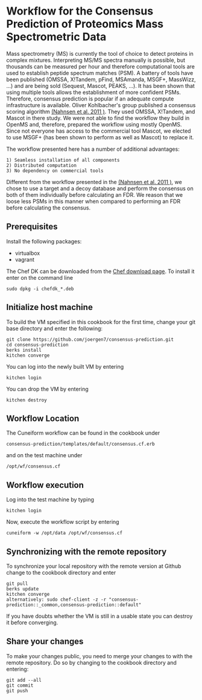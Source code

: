# Workflow for the Consensus Prediction of Proteomics Mass Spectrometric Data
Mass spectrometry (MS) is currently the tool of choice to detect proteins in complex mixtures. 
Interpreting MS/MS spectra manually is possible, but thousands can be measured per hour and therefore computational tools
are used to establish peptide spectrum matches (PSM). A battery of tools have been published 
(OMSSA, X!Tandem, pFind, MSAmanda, MSGF+, MassWizz, ...) and are being sold (Sequest, Mascot, PEAKS, ...).
It has been shown that using multiple tools allows the establishment of more confident PSMs.
Therefore, consensus prediction is popular if an adequate compute infrastructure is available.
Oliver Kohlbacher's group published a consensus scoring algorithm [(Nahnsen et al. 2011 )](http://pubs.acs.org/doi/abs/10.1021/pr2002879).
They used OMSSA, X!Tandem, and Mascot in there study. We were not able to find the workflow they build in OpenMS and,
therefore, prepared the workflow using mostly OpenMS. Since not everyone has access to the commercial tool Mascot,
we elected to use MSGF+ (has been shown to perform as well as Mascot) to replace it.

The workflow presented here has a number of additional advantages:

    1) Seamless installation of all components
    2) Distributed computation
    3) No dependency on commercial tools

Different from the workflow presented in the [(Nahnsen et al. 2011 )](http://pubs.acs.org/doi/abs/10.1021/pr2002879), we chose to use a target and a decoy database and perform the consensus on both of them individually before calculating an FDR. We reason that we loose less PSMs in this manner when compared to performing an FDR before calculating the consensus.


## Prerequisites

Install the following packages:

- virtualbox
- vagrant

The Chef DK can be downloaded from the [Chef download page](https://downloads.chef.io/chef-dk/).
To install it enter on the command line

    sudo dpkg -i chefdk_*.deb


## Initialize host machine

To build the VM specified in this cookbook for the first time, change your git
base directory and enter the following:

    git clone https://github.com/joergen7/consensus-prediction.git
    cd consensus-prediction
    berks install
    kitchen converge
    
You can log into the newly built VM by entering

    kitchen login
    
You can drop the VM by entering

    kitchen destroy


## Workflow Location

The Cuneiform workflow can be found in the cookbook under

    consensus-prediction/templates/default/consensus.cf.erb
    
and on the test machine under

    /opt/wf/consensus.cf

    
## Workflow execution

Log into the test machine by typing

    kitchen login
    
Now, execute the workflow script by entering

    cuneiform -w /opt/data /opt/wf/consensus.cf
    
    
## Synchronizing with the remote repository

To synchronize your local repository with the remote version at Github change to
the cookbook directory and enter

    git pull
    berks update
    kitchen converge
    alternatively: sudo chef-client -z -r "consensus-prediction::_common,consensus-prediction::default"
    
If you have doubts whether the VM is still in a usable state you can destroy it
before converging.
    
    
## Share your changes

To make your changes public, you need to merge your changes to with the remote
repository. Do so by changing to the cookbook directory and entering:

    git add --all
    git commit
    git push
